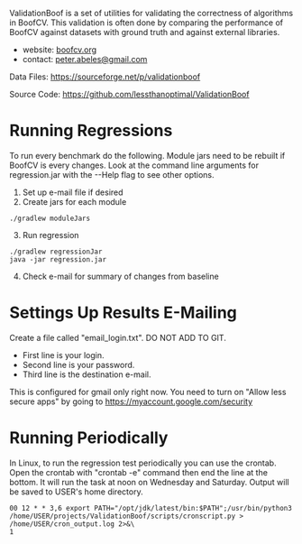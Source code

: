 ValidationBoof is a set of utilities for validating the correctness of  algorithms in BoofCV.  This validation is often done by comparing the performance of BoofCV against datasets with ground truth and against external libraries.

* website: [boofcv.org](http://boofcv.org)
* contact: peter.abeles@gmail.com

Data Files:
https://sourceforge.net/p/validationboof

Source Code:
https://github.com/lessthanoptimal/ValidationBoof

# Running Regressions

To run every benchmark do the following. Module jars need to be rebuilt if BoofCV is every changes.
Look at the command line arguments for regression.jar with the --Help flag to see other options.

1) Set up e-mail file if desired
2) Create jars for each module
```
./gradlew moduleJars
```
3) Run regression
```
./gradlew regressionJar
java -jar regression.jar
```
4) Check e-mail for summary of changes from baseline


# Settings Up Results E-Mailing

Create a file called "email_login.txt". DO NOT ADD TO GIT.
* First line is your login.
* Second line is your password. 
* Third line is the destination e-mail.

This is configured for gmail only right now. You need to turn on "Allow less secure apps" by going to
https://myaccount.google.com/security

# Running Periodically

In Linux, to run the regression test periodically you can use the crontab. Open the crontab with "crontab -e"
command then end the line at the bottom. It will run the task at noon on Wednesday and Saturday. Output will
be saved to USER's home directory.

```commandline
00 12 * * 3,6 export PATH="/opt/jdk/latest/bin:$PATH";/usr/bin/python3 /home/USER/projects/ValidationBoof/scripts/cronscript.py > /home/USER/cron_output.log 2>&\
1
```
